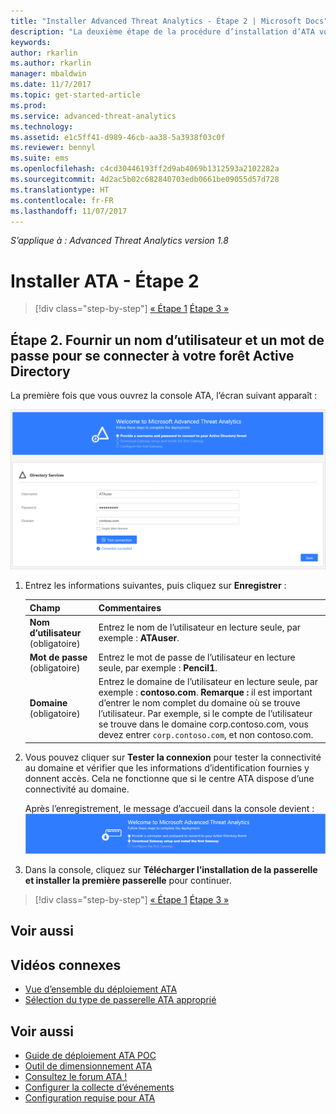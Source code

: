 ```yaml
---
title: "Installer Advanced Threat Analytics - Étape 2 | Microsoft Docs"
description: "La deuxième étape de la procédure d’installation d’ATA vous aide à configurer les paramètres de connectivité du domaine sur le serveur de votre centre ATA."
keywords: 
author: rkarlin
ms.author: rkarlin
manager: mbaldwin
ms.date: 11/7/2017
ms.topic: get-started-article
ms.prod: 
ms.service: advanced-threat-analytics
ms.technology: 
ms.assetid: e1c5ff41-d989-46cb-aa38-5a3938f03c0f
ms.reviewer: bennyl
ms.suite: ems
ms.openlocfilehash: c4cd30446193ff2d9ab4069b1312593a2102282a
ms.sourcegitcommit: 4d2ac5b02c682840703edb0661be09055d57d728
ms.translationtype: HT
ms.contentlocale: fr-FR
ms.lasthandoff: 11/07/2017
---
```

*S’applique à : Advanced Threat Analytics version 1.8*



# <a name="install-ata---step-2"></a>Installer ATA - Étape 2

>[!div class="step-by-step"]
[« Étape 1](install-ata-step1.md)
[Étape 3 »](install-ata-step3.md)

## <a name="step-2-provide-a-username-and-password-to-connect-to-your-active-directory-forest"></a>Étape 2. Fournir un nom d’utilisateur et un mot de passe pour se connecter à votre forêt Active Directory

La première fois que vous ouvrez la console ATA, l’écran suivant apparaît :

![ATA welcome stage 1 (Accueil ATA - phase 1)](media/ATA_1.7-welcome-provide-username.png)

1.  Entrez les informations suivantes, puis cliquez sur **Enregistrer** :

    |Champ|Commentaires|
    |---------|------------|
    |**Nom d’utilisateur** (obligatoire)|Entrez le nom de l’utilisateur en lecture seule, par exemple : **ATAuser**.|
    |**Mot de passe** (obligatoire)|Entrez le mot de passe de l’utilisateur en lecture seule, par exemple : **Pencil1**.|
    |**Domaine** (obligatoire)|Entrez le domaine de l’utilisateur en lecture seule, par exemple : **contoso.com**. **Remarque :** il est important d’entrer le nom complet du domaine où se trouve l’utilisateur. Par exemple, si le compte de l’utilisateur se trouve dans le domaine corp.contoso.com, vous devez entrer `corp.contoso.com`, et non contoso.com.|

2. Vous pouvez cliquer sur **Tester la connexion** pour tester la connectivité au domaine et vérifier que les informations d’identification fournies y donnent accès. Cela ne fonctionne que si le centre ATA dispose d’une connectivité au domaine.    

    Après l’enregistrement, le message d’accueil dans la console devient : ![Étape de bienvenue ATA 1 terminée](media/ATA_1.7-welcome-provide-username-finished.png)

3. Dans la console, cliquez sur **Télécharger l’installation de la passerelle et installer la première passerelle** pour continuer.


>[!div class="step-by-step"]
[« Étape 1](install-ata-step1.md)
[Étape 3 »](install-ata-step3.md)


## <a name="see-also"></a>Voir aussi
## <a name="related-videos"></a>Vidéos connexes
- [Vue d’ensemble du déploiement ATA](https://channel9.msdn.com/Shows/Microsoft-Security/Overview-of-ATA-Deployment-in-10-Minutes)
- [Sélection du type de passerelle ATA approprié](https://channel9.msdn.com/Shows/Microsoft-Security/ATA-Deployment-Choose-the-Right-Gateway-Type)


## <a name="see-also"></a>Voir aussi
- [Guide de déploiement ATA POC](http://aka.ms/atapoc)
- [Outil de dimensionnement ATA](http://aka.ms/atasizingtool)
- [Consultez le forum ATA !](https://social.technet.microsoft.com/Forums/security/home?forum=mata)
- [Configurer la collecte d’événements](configure-event-collection.md)
- [Configuration requise pour ATA](ata-prerequisites.md)
